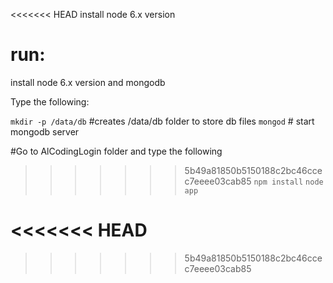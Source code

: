 <<<<<<< HEAD
install node 6.x version

run: 
=======
install node 6.x version and mongodb

Type the following:

`mkdir -p /data/db`     #creates /data/db folder to store db files
`mongod`                # start mongodb server

#Go to AlCodingLogin folder and type the following
>>>>>>> 5b49a81850b5150188c2bc46ccec7eeee03cab85
`npm install`
`node app`




<<<<<<< HEAD
=======


>>>>>>> 5b49a81850b5150188c2bc46ccec7eeee03cab85
